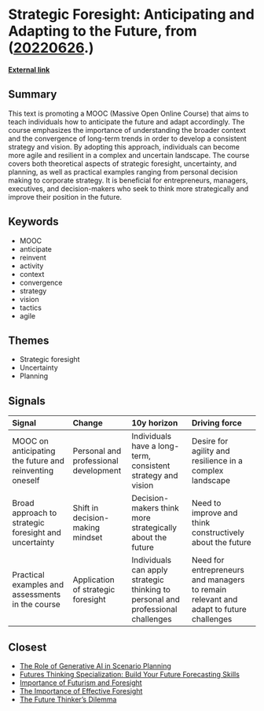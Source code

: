 # __Strategic Foresight: Anticipating and Adapting to the Future__, from ([20220626](https://kghosh.substack.com/p/20220626).)

__[External link](https://www.coursera.org/learn/anticipate)__



## Summary

This text is promoting a MOOC (Massive Open Online Course) that aims to teach individuals how to anticipate the future and adapt accordingly. The course emphasizes the importance of understanding the broader context and the convergence of long-term trends in order to develop a consistent strategy and vision. By adopting this approach, individuals can become more agile and resilient in a complex and uncertain landscape. The course covers both theoretical aspects of strategic foresight, uncertainty, and planning, as well as practical examples ranging from personal decision making to corporate strategy. It is beneficial for entrepreneurs, managers, executives, and decision-makers who seek to think more strategically and improve their position in the future.

## Keywords

* MOOC
* anticipate
* reinvent
* activity
* context
* convergence
* strategy
* vision
* tactics
* agile

## Themes

* Strategic foresight
* Uncertainty
* Planning

## Signals

| Signal                                                  | Change                                | 10y horizon                                                                      | Driving force                                                                         |
|:--------------------------------------------------------|:--------------------------------------|:---------------------------------------------------------------------------------|:--------------------------------------------------------------------------------------|
| MOOC on anticipating the future and reinventing oneself | Personal and professional development | Individuals have a long-term, consistent strategy and vision                     | Desire for agility and resilience in a complex landscape                              |
| Broad approach to strategic foresight and uncertainty   | Shift in decision-making mindset      | Decision-makers think more strategically about the future                        | Need to improve and think constructively about the future                             |
| Practical examples and assessments in the course        | Application of strategic foresight    | Individuals can apply strategic thinking to personal and professional challenges | Need for entrepreneurs and managers to remain relevant and adapt to future challenges |

## Closest

* [The Role of Generative AI in Scenario Planning](eb3b989221a954bad78ff582adfacdba)
* [Futures Thinking Specialization: Build Your Future Forecasting Skills](226ad3d32e12d879b3dc823094486440)
* [Importance of Futurism and Foresight](722ade56971a2446200f7ba6666eb4c1)
* [The Importance of Effective Foresight](40a7d90f20bae6180001e65049ae853b)
* [The Future Thinker’s Dilemma](670b7a7f03caef5935520a962c78dd5a)